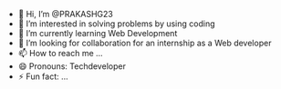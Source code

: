 - 👋 Hi, I’m @PRAKASHG23
- 👀 I’m interested in solving problems by using coding
- 🌱 I’m currently learning  Web Development
- 💞️ I’m looking for collaboration  for an  internship as a Web developer
- 📫 How to reach me ...
- 😄 Pronouns: Techdeveloper
- ⚡ Fun fact: ...

<!---
PRAKASHG23/PRAKASHG23 is a ✨ special ✨ repository because its `README.md` (this file) appears on your GitHub profile.
You can click the Preview link to take a look at your changes.
--->
